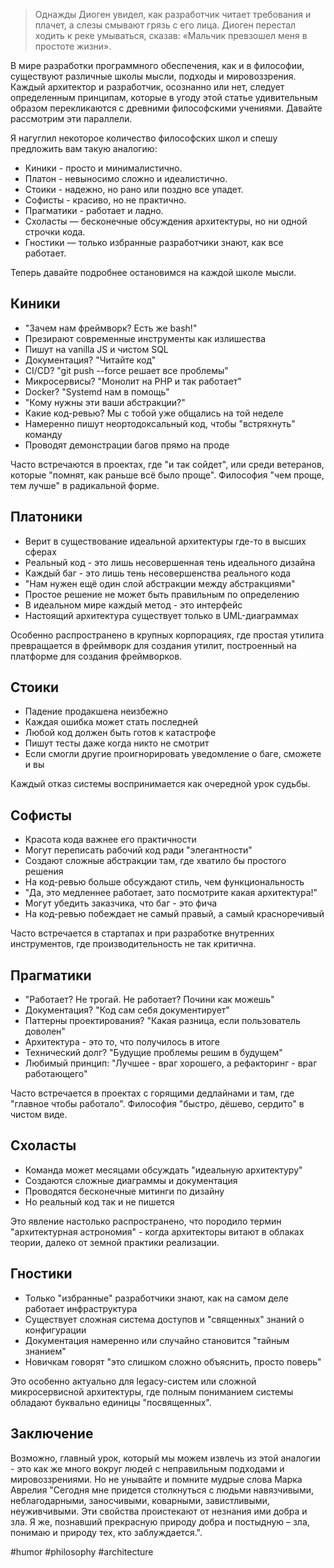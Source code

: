 >Однажды Диоген увидел, как разработчик читает требования и плачет, а слезы смывают грязь с его лица. Диоген перестал ходить к реке умываться, сказав: «Мальчик превзошел меня в простоте жизни».

В мире разработки программного обеспечения, как и в философии, существуют различные школы мысли, подходы и мировоззрения. Каждый архитектор и разработчик, осознанно или нет, следует определенным принципам, которые в угоду этой статье удивительным образом перекликаются с древними философскими учениями. Давайте рассмотрим эти параллели.

Я нагуглил некоторое количество философских школ и спешу предложить вам такую аналогию:
- Киники - просто и минималистично.
- Платон - невыносимо сложно и идеалистично.
- Стоики - надежно, но рано или поздно все упадет.
- Софисты - красиво, но не практично.
- Прагматики - работает и ладно.
- Схоласты — бесконечные обсуждения архитектуры, но ни одной строчки кода.
- Гностики — только избранные разработчики знают, как все работает.

Теперь давайте подробнее остановимся на каждой школе мысли.

## Киники
- "Зачем нам фреймворк? Есть же bash!"
- Презирают современные инструменты как излишества
- Пишут на vanilla JS и чистом SQL
- Документация? "Читайте код"
- CI/CD? "git push --force решает все проблемы"
- Микросервисы? "Монолит на PHP и так работает"
- Docker? "Systemd нам в помощь"
- "Кому нужны эти ваши абстракции?"
- Какие код-ревью? Мы с тобой уже общались на той неделе
- Намеренно пишут неортодоксальный код, чтобы "встряхнуть" команду
- Проводят демонстрации багов прямо на проде

Часто встречаются в проектах, где "и так сойдет", или среди ветеранов, которые "помнят, как раньше всё было проще". Философия "чем проще, тем лучше" в радикальной форме.

## Платоники
- Верит в существование идеальной архитектуры где-то в высших сферах
- Реальный код - это лишь несовершенная тень идеального дизайна
- Каждый баг - это лишь тень несовершенства реального кода
- "Нам нужен ещё один слой абстракции между абстракциями"
- Простое решение не может быть правильным по определению
- В идеальном мире каждый метод - это интерфейс
- Настоящий архитектура существует только в UML-диаграммах

Особенно распространено в крупных корпорациях, где простая утилита превращается в фреймворк для создания утилит, построенный на платформе для создания фреймворков.

## Стоики
- Падение продакшена неизбежно
- Каждая ошибка может стать последней
- Любой код должен быть готов к катастрофе
- Пишут тесты даже когда никто не смотрит
- Если смогли другие проигнорировать уведомление о баге, сможете и вы

Каждый отказ системы воспринимается как очередной урок судьбы. 

## Софисты
- Красота кода важнее его практичности
- Могут переписать рабочий код ради "элегантности"
- Создают сложные абстракции там, где хватило бы простого решения
- На код-ревью больше обсуждают стиль, чем функциональность
- "Да, это медленнее работает, зато посмотрите какая архитектура!"
- Могут убедить заказчика, что баг - это фича
- На код-ревью побеждает не самый правый, а самый красноречивый
  
Часто встречается в стартапах и при разработке внутренних инструментов, где производительность не так критична.

## Прагматики
- "Работает? Не трогай. Не работает? Почини как можешь"
- Документация? "Код сам себя документирует"
- Паттерны проектирования? "Какая разница, если пользователь доволен"
- Архитектура - это то, что получилось в итоге
- Технический долг? "Будущие проблемы решим в будущем"
- Любимый принцип: "Лучшее - враг хорошего, а рефакторинг - враг работающего"

Часто встречается в проектах с горящими дедлайнами и там, где "главное чтобы работало". Философия "быстро, дёшево, сердито" в чистом виде.

## Схоласты
- Команда может месяцами обсуждать "идеальную архитектуру"
- Создаются сложные диаграммы и документация
- Проводятся бесконечные митинги по дизайну
- Но реальный код так и не пишется
  
Это явление настолько распространено, что породило термин "архитектурная астрономия" - когда архитекторы витают в облаках теории, далеко от земной практики реализации.

## Гностики
- Только "избранные" разработчики знают, как на самом деле работает инфраструктура
- Существует сложная система доступов и "священных" знаний о конфигурации
- Документация намеренно или случайно становится "тайным знанием"
- Новичкам говорят "это слишком сложно объяснить, просто поверь"
  
Это особенно актуально для legacy-систем или сложной микросервисной архитектуры, где полным пониманием системы обладают буквально единицы "посвященных".

## Заключение

Возможно, главный урок, который мы можем извлечь из этой аналогии - это как же много вокруг людей с неправильным подходами и мировоззрениями. Но не унывайте и помните мудрые слова Марка Аврелия "Сегодня мне придется столкнуться с людьми навязчивыми, неблагодарными, заносчивыми, коварными, завистливыми, неуживчивыми. Эти свойства проистекают от незнания ими добра и зла. Я же, познавший прекрасную природу добра и постыдную – зла, понимаю и природу тех, кто заблуждается.".

#humor #philosophy #architecture